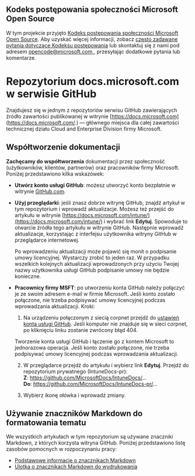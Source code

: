 ## <a name="microsoft-open-source-code-of-conduct"></a>Kodeks postępowania społeczności Microsoft Open Source

W tym projekcie przyjęto [Kodeks postępowania społeczności Microsoft Open Source](https://opensource.microsoft.com/codeofconduct/).
Aby uzyskać więcej informacji, zobacz [często zadawane pytania dotyczące Kodeksu postępowania](https://opensource.microsoft.com/codeofconduct/faq/) lub skontaktuj się z nami pod adresem [ opencode@microsoft.com ](mailto:opencode@microsoft.com), przesyłając dodatkowe pytania lub komentarze.

# <a name="docsmicrosoftcom-github-repository"></a>Repozytorium docs.microsoft.com w serwisie GitHub

Znajdujesz się w jednym z repozytoriów serwisu GitHub zawierających źródło zawartości publikowanej w witrynie [https://docs.microsoft.com](https://docs.microsoft.com/.) — głównego miejsca dla całej zawartości technicznej działu Cloud and Enterprise Division firmy Microsoft.

## <a name="contribute-to-your-documentation"></a>Współtworzenie dokumentacji
**Zachęcamy do współtworzenia** dokumentacji przez społeczność (użytkowników, klientów, partnerów) oraz pracowników firmy Microsoft. Poniżej przedstawiono kilka wskazówek:

* **Utwórz konto usługi GitHub**: możesz utworzyć konto bezpłatnie w witrynie [GitHub.com](https://www.github.com).

* **Użyj przeglądarki**: jeśli znasz dobrze witrynę GitHub, znajdź artykuł w tym repozytorium i wprowadź aktualizacje. Możesz też przejść do artykułu w witrynie [https://docs.microsoft.com/intune/](https://docs.microsoft.com/intune/) i wybrać link **Edytuj**. Spowoduje to otwarcie źródła tego artykułu w witrynie GitHub. Następnie wprowadź aktualizacje, korzystając z interfejsu użytkownika witryny GitHub w przeglądarce internetowej. 

  Po wprowadzeniu aktualizacji może pojawić się monit o podpisanie umowy licencyjnej. Wystarczy zrobić to jeden raz. W przypadku wszelkich kolejnych aktualizacji wprowadzonych przy użyciu Twojej nazwy użytkownika usługi GitHub podpisanie umowy nie będzie konieczne. 
  
* **Pracownicy firmy MSFT**: po utworzeniu konta GitHub należy połączyć je ze swoim adresem e-mail w firmie Microsoft. Jeśli konto zostało połączone, nie trzeba podpisywać umowy licencyjnej podczas wprowadzania aktualizacji. Kroki:

  1. Na urządzeniu połączonym z siecią corpnet przejdź do [ustawień konta usługi GitHub](https://review.docs.microsoft.com/en-us/help/contribute/contribute-get-started-setup-github?branch=master). Jeśli komputer nie znajduje się w sieci corpnet, po kliknięciu linku zostanie zwrócony błąd 404.
  
    Tworzenie konta usługi GitHub i łączenie go z kontem Microsoft to jednorazowa operacja. Jeśli konto zostało połączone, nie trzeba podpisywać umowy licencyjnej podczas wprowadzania aktualizacji. 

  2. W przeglądarce przejdź do artykułu i wybierz link **Edytuj**. Przejdź do repozytorium prywatnego (IntuneDocs-pr):  
    **Z**: https://github.com/MicrosoftDocs/IntuneDocs/...  
    **Do**: https://github.com/MicrosoftDocs/IntuneDocs-pr/...
  
  3. Wybierz ikonę ołówka i wprowadź zmiany. 

## <a name="use-markdown-to-format-your-topic"></a>Używanie znaczników Markdown do formatowania tematu
We wszystkich artykułach w tym repozytorium są używane znaczniki Markdown, z których korzysta witryna GitHub.  Poniżej przedstawiono listę zasobów pomocnych w rozpoczynaniu pracy:

* [Podstawowe informacje o znacznikach Markdown](https://help.github.com/articles/markdown-basics/)
* [Ulotka o znacznikach Markdown do wydrukowania](./contributor-guide/media/documents/markdown-cheatsheet.pdf?raw=true)
